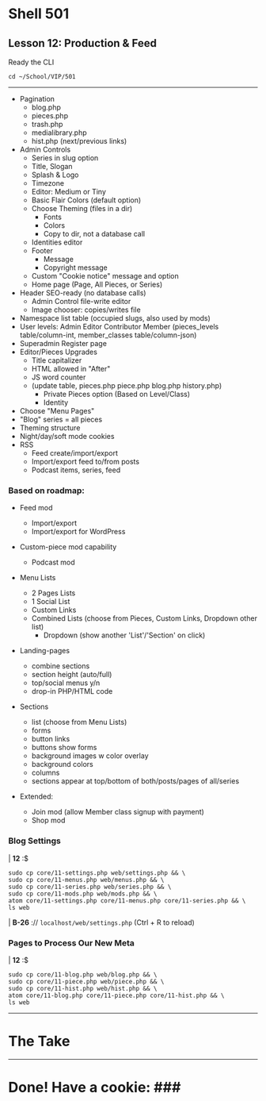 # Shell 501
## Lesson 12: Production & Feed

Ready the CLI

`cd ~/School/VIP/501`

___
- Pagination
  - blog.php
  - pieces.php
  - trash.php
  - medialibrary.php
  - hist.php (next/previous links)
- Admin Controls
  - Series in slug option
  - Title, Slogan
  - Splash & Logo
  - Timezone
  - Editor: Medium or Tiny
  - Basic Flair Colors (default option)
  - Choose Theming (files in a dir)
    - Fonts
    - Colors
    - Copy to dir, not a database call
  - Identities editor
  - Footer
    - Message
    - Copyright message
  - Custom "Cookie notice" message and option
  - Home page (Page, All Pieces, or Series)
- Header SEO-ready (no database calls)
  - Admin Control file-write editor
  - Image chooser: copies/writes file
- Namespace list table (occupied slugs, also used by mods)
- User levels: Admin Editor Contributor Member (pieces_levels table/column-int, member_classes table/column-json)
- Superadmin Register page
- Editor/Pieces Upgrades
  - Title capitalizer
  - HTML allowed in "After"
  - JS word counter
  - (update table, pieces.php piece.php blog.php history.php)
    - Private Pieces option (Based on Level/Class)
    - Identity
- Choose "Menu Pages"
- "Blog" series = all pieces
- Theming structure
- Night/day/soft mode cookies
- RSS
  - Feed create/import/export
  - Import/export feed to/from posts
  - Podcast items, series, feed

### Based on roadmap:
- Feed mod
  - Import/export
  - Import/export for WordPress
- Custom-piece mod capability
  - Podcast mod
- Menu Lists
  - 2 Pages Lists
  - 1 Social List
  - Custom Links
  - Combined Lists (choose from Pieces, Custom Links, Dropdown other list)
    - Dropdown (show another 'List'/'Section' on click)
- Landing-pages
  - combine sections
  - section height (auto/full)
  - top/social menus y/n
  - drop-in PHP/HTML code
- Sections
  - list (choose from Menu Lists)
  - forms
  - button links
  - buttons show forms
  - background images w color overlay
  - background colors
  - columns
  - sections appear at top/bottom of both/posts/pages of all/series


- Extended:
  - Join mod (allow Member class signup with payment)
  - Shop mod



### Blog Settings

| **12** :$
```
sudo cp core/11-settings.php web/settings.php && \
sudo cp core/11-menus.php web/menus.php && \
sudo cp core/11-series.php web/series.php && \
sudo cp core/11-mods.php web/mods.php && \
atom core/11-settings.php core/11-menus.php core/11-series.php && \
ls web
```


| **B-26** :// `localhost/web/settings.php` (Ctrl + R to reload)


### Pages to Process Our New Meta

| **12** :$
```
sudo cp core/11-blog.php web/blog.php && \
sudo cp core/11-piece.php web/piece.php && \
sudo cp core/11-hist.php web/hist.php && \
atom core/11-blog.php core/11-piece.php core/11-hist.php && \
ls web
```


___

# The Take


___

# Done! Have a cookie: ### #
